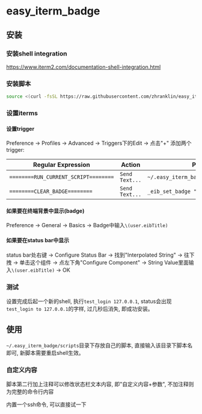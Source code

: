 # easy\_iterm\_badge

## 安装
### 安装shell integration
<https://www.iterm2.com/documentation-shell-integration.html>

### 安装脚本

```bash
source <(curl -fsSL https://raw.githubusercontent.com/zhranklin/easy_iterm_badge/master/install.sh)
```

### 设置iterms
#### 设置trigger
Preference → Profiles → Advanced → Triggers下的Edit → 点击"+" 添加两个trigger:

Regular Expression | Action | Parameters | Instant
---|---|---|---
`========RUN_CURRENT_SCRIPT========`|`Send Text...`|`~/.easy_iterm_badge/run_current_script\n`|√
`========CLEAR_BADGE========`|`Send Text...`|`_eib_set_badge ""\n`|√

#### 如果要在终端背景中显示(badge)
Preference → General → Basics → Badge中输入`\(user.eibTitle)`

#### 如果要在status bar中显示
status bar处右键 → Configure Status Bar → 找到"Interpolated String" → 往下拽 → 单击这个组件 → 点左下角"Configure Component" → String Value里面输入`\(user.eibTitle)` → OK

### 测试
设置完成后起一个新的shell, 执行`test_login 127.0.0.1`, status会出现`test_login to 127.0.0.1`的字样, 过几秒后消失, 即成功安装。

## 使用
`~/.easy_iterm_badge/scripts`目录下存放自己的脚本, 直接输入该目录下脚本名即可, 新脚本需要重启shell生效。

### 自定义内容
脚本第二行加上注释可以修改状态栏文本内容, 即"自定义内容+参数", 不加注释则为完整的命令行内容

内置一个ssh命令, 可以直接试一下